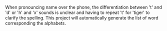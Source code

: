 When pronouncing name over the phone, the differentiation between 't' and 'd' or 'h' and 'x' sounds is unclear and having to repeat 't' for 'tiger' to clarify the spelling. 
This project will automatically generate the list of word corresponding the alphabets.
